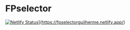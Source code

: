 # FPselector

[![Netlify Status]([https://api.netlify.com/api/v1/badges/9a6c3321-2357-4b78-874c-e074600b105a/deploy-status)](https://interfaceet.netlify.app)](https://fpselectorguilherme.netlify.app/)
